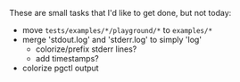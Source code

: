 These are small tasks that I'd like to get done, but not today:

 * move `tests/examples/*/playground/*` to `examples/*`
 * merge 'stdout.log' and 'stderr.log' to simply 'log'
    * colorize/prefix stderr lines?
    * add timestamps?
 * colorize pgctl output
